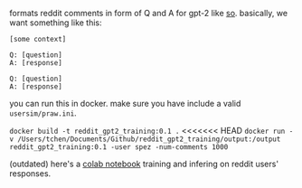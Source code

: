 formats reddit comments in form of Q and A for gpt-2 like [so](https://openai.com/blog/better-language-models/#task1).
basically, we want something like this:

```
[some context]

Q: [question]
A: [response]

Q: [question]
A: [response]
```

you can run this in docker. make sure you have include a valid `usersim/praw.ini`.

`docker build -t reddit_gpt2_training:0.1 .`
<<<<<<< HEAD
`docker run -v /Users/tchen/Documents/Github/reddit_gpt2_training/output:/output reddit_gpt2_training:0.1 -user spez -num-comments 1000`


(outdated) here's a [colab notebook](https://colab.research.google.com/drive/1Kux-ZetSsfxdUhlLoCvmSAZy1WReLFRg) training and infering on reddit users' responses.
